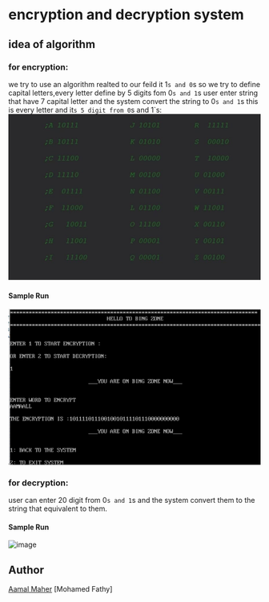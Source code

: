 # encryption and decryption system


## idea of algorithm
### for encryption:
we try to use an algorithm realted to  our feild it 1`s and 0`s so we try to define capital letters,every letter define by 5 digits fom 0`s and 1`s
user enter string that have 7 capital letter and the system convert the string to  0`s and 1`s
this is every letter and it`s 5 digit from 0`s and 1`s:
![image](https://github.com/AamalMaher/ASSEMBLY/blob/main/table.jpg)

#### Sample Run
![image](https://github.com/AamalMaher/ASSEMBLY/blob/main/encrytion.png)

### for decryption:
user can enter 20 digit from 0`s and 1`s and the system convert them to the string that equivalent to them.
#### Sample Run
![image](![decryption](https://github.com/AamalMaher/ASSEMBLY/assets/155005917/abd72ba5-4d5b-4502-974a-1873337fa587)
)

## Author
[Aamal Maher](https://github.com/AamalMaher)
[Mohamed Fathy]
